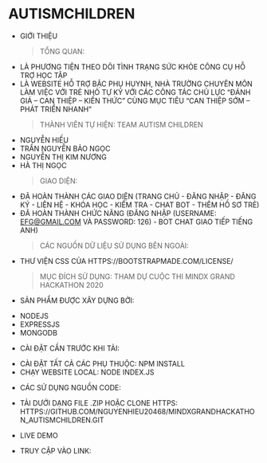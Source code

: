 # AUTISMCHILDREN
* GIỚI THIỆU
    >TỔNG QUAN:
- LÀ PHƯƠNG TIỆN THEO DÕI TÌNH TRẠNG SỨC KHỎE CÔNG CỤ HỖ TRỢ HỌC TẬP
- LÀ WEBSITE HỖ TRỢ BẬC PHỤ HUYNH, NHÀ TRƯỜNG CHUYÊN MÔN LÀM VIỆC VỚI TRẺ NHỎ TỰ KỶ  VỚI CÁC CÔNG TÁC CHỦ LỰC “ĐÁNH GIÁ – CAN THIỆP – KIẾN THỨC” CÙNG MỤC TIÊU “CAN THIỆP SỚM – PHÁT TRIỂN NHANH”
    > THÀNH VIÊN TỰ HIỆN: TEAM AUTISM CHILDREN
- NGUYỄN HIẾU
- TRẦN NGUYỄN BẢO NGỌC
- NGUYỄN THỊ KIM NƯƠNG
- HÀ THỊ NGỌC
    > GIAO DIỆN:
- ĐÃ HOÀN THÀNH CÁC GIAO DIỆN (TRANG CHỦ - ĐĂNG NHẬP - ĐĂNG KÝ - LIÊN HỆ - KHÓA HỌC - KIỂM TRA - CHAT BOT - THÊM HỒ SƠ TRẺ)
- ĐÃ HOÀN THÀNH CHỨC NĂNG (ĐĂNG NHẬP (USERNAME: EFG@GMAIL.COM VÀ PASSWORD: 126) - BOT CHAT GIAO TIẾP TIẾNG ANH)
    > CÁC NGUỒN DỮ LIỆU SỬ DỤNG BÊN NGOÀI:
 - THƯ VIỆN CSS CỦA HTTPS://BOOTSTRAPMADE.COM/LICENSE/
    > MỤC ĐÍCH SỬ DỤNG: THAM DỰ CUỘC THI MINDX GRAND HACKATHON 2020

* SẢN PHẨM ĐƯỢC XÂY DỰNG BỞI:
- NODEJS
- EXPRESSJS
- MONGODB

* CÀI ĐẶT CẦN TRƯỚC KHI TẢI:
- CÀI ĐẶT TẤT CẢ CÁC PHỤ THUỘC: NPM INSTALL
- CHẠY WEBSITE LOCAL: NODE INDEX.JS

* CÁC SỬ DỤNG NGUỒN CODE:
- TẢI DƯỚI DẠNG FILE .ZIP HOẶC CLONE HTTPS: HTTPS://GITHUB.COM/NGUYENHIEU20468/MINDXGRANDHACKATHON_AUTISMCHILDREN.GIT

* LIVE DEMO
- TRUY CẬP VÀO LINK:


